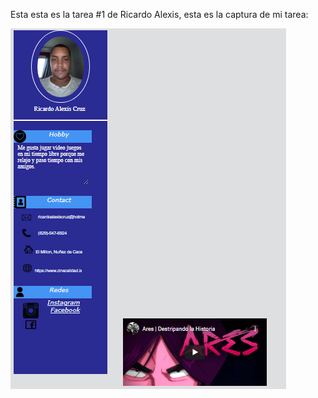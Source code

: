 Esta esta es la tarea #1 de Ricardo Alexis, esta es la captura de mi tarea:

![Screenshot](https://raw.githubusercontent.com/ricar007/tarea1/master/Captura%20de%20pantalla%202021-05-31%20012656.png)
